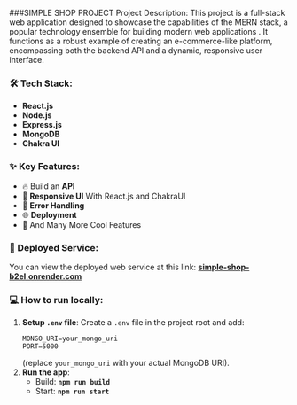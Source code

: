 ###SIMPLE SHOP PROJECT
Project Description: 
This project is a full-stack web application designed to showcase the capabilities of the MERN stack, a popular technology ensemble for building modern web applications
. It functions as a robust example of creating an e-commerce-like platform, encompassing both the backend API and a dynamic, responsive user interface.
### 🛠️ Tech Stack:
*   **React.js**
*   **Node.js**
*   **Express.js**
*   **MongoDB**
*   **Chakra UI**

### ✨ Key Features:
*   🔥 Build an **API**
*   📱 **Responsive UI** With React.js and ChakraUI
*   🐞 **Error Handling**
*   🌐 **Deployment**
*   🚀 And Many More Cool Features

### 🔗 Deployed Service:
You can view the deployed web service at this link:
**[simple-shop-b2el.onrender.com](https://simple-shop-b2el.onrender.com/)**

### 💻 How to run locally:
1.  **Setup `.env` file**: Create a `.env` file in the project root and add:
    ```dotenv
    MONGO_URI=your_mongo_uri
    PORT=5000
    ```
    (replace `your_mongo_uri` with your actual MongoDB URI).
2.  **Run the app**:
    *   Build: **`npm run build`**
    *   Start: **`npm run start`**

